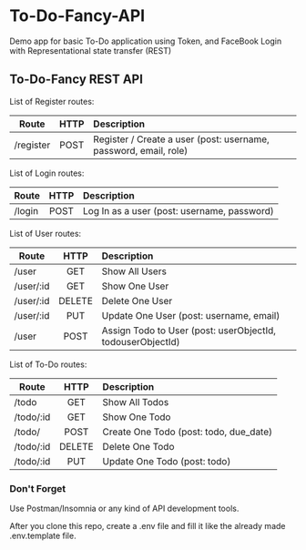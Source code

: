 # To-Do-Fancy-API

Demo app for basic To-Do application using Token, and FaceBook Login with Representational state transfer (REST)

## To-Do-Fancy REST API

List of Register routes:

| Route     | HTTP | Description                                                      |
| --------- |:----:| :--------------------------------------------------------------- |
| /register | POST | Register / Create a user (post: username, password, email, role) |


List of Login routes:

| Route      | HTTP  | Description                                 |
| ---------- |:-----:| :------------------------------------------ |
| /login     | POST  | Log In as a user (post: username, password) |


List of User routes:

| Route      | HTTP   | Description                                                 |
| ---------- |:------:| :---------------------------------------------------------- |
| /user      | GET    | Show All Users                                              |
| /user/:id  | GET    | Show One User                                               |
| /user/:id  | DELETE | Delete One User                                             |
| /user/:id  | PUT    | Update One User      (post: username, email)                |
| /user      | POST   | Assign Todo to User  (post: userObjectId, todouserObjectId) |

List of To-Do routes:

| Route      | HTTP   | Description                             |
| ---------- |:------:| :-------------------------------------- |
| /todo      | GET    | Show All Todos                          |
| /todo/:id  | GET    | Show One Todo                           |
| /todo/     | POST   | Create One Todo  (post: todo, due_date) |
| /todo/:id  | DELETE | Delete One Todo                         |
| /todo/:id  | PUT    | Update One Todo  (post: todo)           |


### Don't Forget

Use Postman/Insomnia or any kind of API development tools.

After you clone this repo, create a .env file and fill it like the already made .env.template file.
